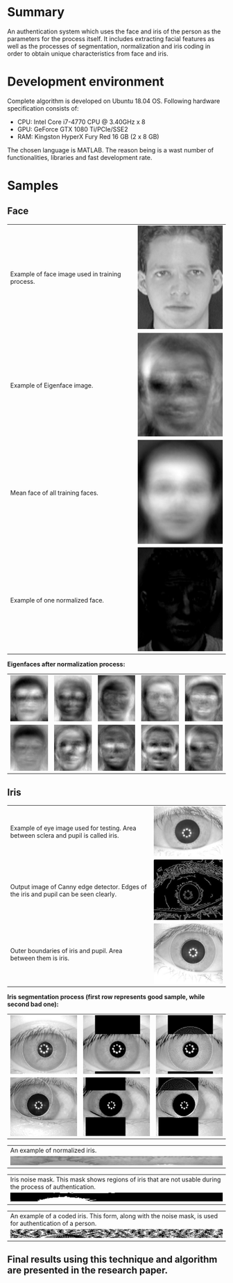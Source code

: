 # Summary
An authentication system which uses the face and iris of the person as the parameters for the process itself. It includes extracting facial features as well as the processes of segmentation, normalization and iris coding in order to obtain unique characteristics from face and iris.

# Development environment
Complete algorithm is developed on Ubuntu 18.04 OS. Following hardware specification consists of:
- CPU: Intel Core i7-4770 CPU @ 3.40GHz x 8
- GPU: GeForce GTX 1080 Ti/PCIe/SSE2
- RAM: Kingston HyperX Fury Red 16 GB (2 x 8 GB)

The chosen language is MATLAB. The reason being is a wast number of functionalities, libraries and fast development rate.

# Samples
## Face
<table>
	<tr>
		<td>Example of face image used in training process.</td>
		<td><img src="assets/results/face_sample_image.png" alt=""></td>
	</tr>
	<tr>
		<td>Example of Eigenface image.</td>
		<td><img src="assets/results/eigen_face_sample_image.png" alt=""></td>
	</tr>
	<tr>
		<td>Mean face of all training faces.</td>
		<td><img src="assets/results/mean_face_sample.png" alt=""></td>
	</tr>
	<tr>
		<td>Example of one normalized face.</td>
		<td><img src="assets/results/normalized_face_difference.png" alt=""></td>
	</tr>
</table>

**Eigenfaces after normalization process:**
<table>
	<tr>
		<td><img src="assets/results/norm_eigen_1.png" alt=""></td>
		<td><img src="assets/results/norm_eigen_2.png" alt=""></td>
		<td><img src="assets/results/norm_eigen_3.png" alt=""></td>
		<td><img src="assets/results/norm_eigen_4.png" alt=""></td>
		<td><img src="assets/results/norm_eigen_5.png" alt=""></td>
	</tr>
	<tr>
		<td><img src="assets/results/norm_eigen_6.png" alt=""></td>
		<td><img src="assets/results/norm_eigen_7.png" alt=""></td>
		<td><img src="assets/results/norm_eigen_8.png" alt=""></td>
		<td><img src="assets/results/norm_eigen_9.png" alt=""></td>
		<td><img src="assets/results/norm_eigen_10.png" alt=""></td>
	</tr>
</table>

## Iris
<table>
	<tr>
		<td>Example of eye image used for testing. Area between sclera and pupil is called iris.</td>
		<td><img src="assets/results/eye_image_example.png" alt=""></td>
	</tr>
	<tr>
		<td>Output image of Canny edge detector. Edges of the iris and pupil can be seen clearly.</td>
		<td><img src="assets/results/canny_eye_image.jpg" alt=""></td>
	</tr>
	<tr>
		<td>Outer boundaries of iris and pupil. Area between them is iris.</td>
		<td><img src="assets/results/iris_boundaries.png" alt=""></td>
	</tr>
</table>

**Iris segmentation process (first row represents good sample, while second bad one):**
<table>
	<tr>
		<td><img src="assets/results/iris_segmentation_1.png" alt=""></td>
		<td><img src="assets/results/iris_segmentation_2.png" alt=""></td>
		<td><img src="assets/results/iris_segmentation_3.png" alt=""></td>
	</tr>
	<tr>
		<td><img src="assets/results/iris_segmentation_4.png" alt=""></td>
		<td><img src="assets/results/iris_segmentation_5.png" alt=""></td>
		<td><img src="assets/results/iris_segmentation_6.png" alt=""></td>
	</tr>
</table>

<table>
	<tr>
		<td>An example of normalized iris.</td>
	</tr>
	<tr>
		<td><img src="assets/results/normalized_iris.png" alt=""></td>
	</tr>
</table>

<table>
	<tr>
		<td>Iris noise mask. This mask shows regions of iris that are not usable during the process of authentication.</td>
	</tr>
	<tr>
		<td><img src="assets/results/iris_mask.png" alt=""></td>
	</tr>
</table>

<table>
	<tr>
		<td>An example of a coded iris. This form, along with the noise mask, is used for authentication of a person.</td>
	</tr>
	<tr>
		<td><img src="assets/results/coded_iris.png" alt=""></td>
	</tr>
</table>

## Final results using this technique and algorithm are presented in the research paper.